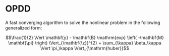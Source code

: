 # OPDD
A fast converging algorithm to solve the nonlinear problem in the following generalized form:

$$\frac{1}{2} \Vert \mathbf{y} - \mathbf{B} \mathrm{exp} \left( -\mathbf{M} \mathbf{\pi} \right) \Vert_{\mathbf{\z}}^{2} + \sum_{\kappa} \beta_\kappa \Vert \pi_\kappa \Vert_{\mathrm{huber}}$$
